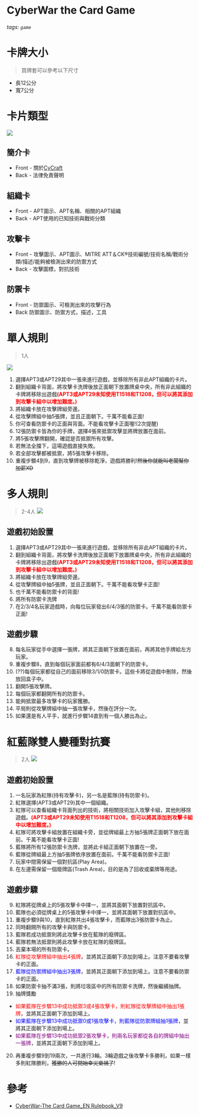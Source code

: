 CyberWar the Card Game
===
###### tags: `game`

# 卡牌大小
> 買牌套可以參考以下尺寸
- 長12公分
- 寬7公分
# 卡片類型
![](https://i.imgur.com/yo2KGP6.jpg)
## 簡介卡
- Front - 關於[CyCraft](https://www.cycraft.com/en-us/)
- Back - 法律免責聲明
## 組織卡
- Front - APT圖示、APT名稱、相關的APT組織
- Back - APT使用的已知技術與戰術分類
## 攻擊卡
- Front - 攻擊圖示、APT圖示、MITRE ATT＆CK®技術編號/技術名稱/戰術分類/描述/能夠被檢測出來的防禦方式
- Back - 攻擊圖標，對抗技術
## 防禦卡
- Front - 防禦圖示、可檢測出來的攻擊行為
- Back 防禦圖示、防禦方式，描述，工具
# 單人規則
> 1人

![](https://i.imgur.com/OlWsYn5.png)

1. 選擇APT3或APT29其中一張來進行遊戲，並移除所有非此APT組織的卡片。
2. 翻到組織卡背面，將攻擊卡洗牌後放正面朝下放置牌桌中央，所有非此組織的卡牌將移除出遊戲<span style="color:red;">**(APT3或APT29未知使用T1518和T1208，但可以將其添加到攻擊卡組中以增加難度。)**</span>
3. 將組織卡放在攻擊牌組旁邊。
4. 從攻擊牌組中抽5張牌，並且正面朝下。千萬不能看正面!
5. 你可查看防禦卡的正面與背面。不能看攻擊卡正面喔!(2次提醒)
6. 12張防禦卡皆為你的手牌，選擇4張來抵禦攻擊並將牌放置在面前。
7. 將5張攻擊牌翻開，確認是否抵禦所有攻擊。
8. 若無法全擋下，這場遊戲直接失敗。
9. 若全部攻擊都被抵禦，將5張攻擊卡移除。
10. 重複步驟4到9，直到攻擊牌被移除乾淨，遊戲將勝利!~~然後你就能叫老闆幫你加薪XD~~

# 多人規則
> 2-4人
![](https://i.imgur.com/ZqCezzJ.png)
## 遊戲初始設置
1. 選擇APT3或APT29其中一張來進行遊戲，並移除所有非此APT組織的卡片。
2. 翻到組織卡背面，將攻擊卡洗牌後放正面朝下放置牌桌中央，所有非此組織的卡牌將移除出遊戲<span style="color:red;">**(APT3或APT29未知使用T1518和T1208，但可以將其添加到攻擊卡組中以增加難度。)**</span>
3. 將組織卡放在攻擊牌組旁邊。
4. 從攻擊牌組中抽5張牌，並且正面朝下。千萬不能看攻擊卡正面!
5. 也千萬不能看防禦卡的背面!
6. 將所有防禦卡洗牌
7. 在2/3/4名玩家遊戲時，向每位玩家發出6/4/3張的防禦卡。千萬不能看防禦卡正面!
## 遊戲步驟
8. 每名玩家從手中選擇一張牌，將其正面朝下放置在面前，再將其他手牌給左方玩家。
9. 重複步驟8，直到每個玩家面前都有6/4/3面朝下的防禦卡。
10. (??)每個玩家都從自己的面前移除3/1/0防禦卡。這些卡將從遊戲中刪除，然後放回盒子中。
11. 翻開5張攻擊牌。
12. 每個玩家都翻開所有的防禦卡。
13. 能夠抵禦最多攻擊卡的玩家獲勝。
14. 平局則從攻擊牌組中抽一張攻擊卡，然後在評分一次。
15. 如果還是有人平手，就進行步驟14直到有一個人勝出為止。

# 紅藍隊雙人變種對抗賽
> 2人
![](https://i.imgur.com/7x70ODy.png)
## 遊戲初始設置
1. 一名玩家為紅隊(持有攻擊卡)，另一名是藍隊(持有防禦卡)。
2. 紅隊選擇(APT3或APT29)其中一個組織。
3. 紅隊可以查看組織卡背面列出的技術，將相關技術加入攻擊卡組，其他則移除遊戲。<span style="color:red;">**(APT3或APT29未知使用T1518和T1208，但可以將其添加到攻擊卡組中以增加難度。)**</span>
4. 紅隊可將攻擊卡組放置在組織卡旁，並從牌組最上方抽5張牌正面朝下放在面前。千萬不能看攻擊卡正面!
5. 藍隊將所有12張防禦卡洗牌，並將此卡組正面朝下放置在一旁。
6. 藍隊從牌組最上方抽5張牌依序放置在面前。千萬不能看防禦卡正面!
7. 玩家中間需保留一個對抗區(Play Area)。
8. 在左邊需保留一個廢牌區(Trash Area)，目的是為了回收或棄牌等用途。
## 遊戲步驟
9. 紅隊將從牌桌上的5張攻擊卡中擇一，並將其面朝下放置對抗區中。
10. 藍隊也必須從牌桌上的5張攻擊卡中擇一，並將其面朝下放置對抗區中。
11. 重複步驟9與10，直到紅隊共出4張攻擊卡，而藍隊出3張防禦卡為止。
12. 同時翻開所有的攻擊卡與防禦卡。
13. 藍隊若成功抵禦則將此攻擊卡放在藍隊的廢牌區。
14. 藍隊若無法抵禦則將此攻擊卡放在紅隊的廢牌區。
15. 丟棄本場的所有防禦卡。
16. <span style="color:red;">紅隊從攻擊牌組中抽出4張牌</span>，並將其正面朝下添加到場上。注意不要看攻擊卡的正面。
17. <span style="color:blue;">藍隊從防禦牌組中抽出3張牌</span>，並將其正面朝下添加到場上。注意不要看防禦卡的正面。
18. 如果防禦卡抽不滿3張，則將垃圾區中的所有防禦卡洗牌，然後繼續抽牌。
19. 抽牌獎勵
- <span style="color:red;">如果藍隊在步驟13中成功抵禦3或4張攻擊卡，則紅隊從攻擊牌組中抽出1張牌</span>，並將其正面朝下添加到場上。
- <span style="color:blue;">如果藍隊在步驟13中成功抵禦0或1張攻擊卡，則藍隊從防禦牌組抽1張牌</span>，並將其正面朝下添加到場上。
- <span style="color:purple;">如果藍隊在步驟13中成功抵禦2張攻擊卡，則兩名玩家都從各自的牌組中抽出一張牌</span>，並將其正面朝下添加到場上。
20. 再重複步驟9到19兩次，一共進行3輪。3輪遊戲之後攻擊卡多勝利，如果一樣多則紅隊勝利，~~獲勝的人可開始幸災樂禍了~~!


# 參考
- [CyberWar-The Card Game_EN Rulebook_V9](https://www.cycraft.com/2020cyberwarPC.pdf)
